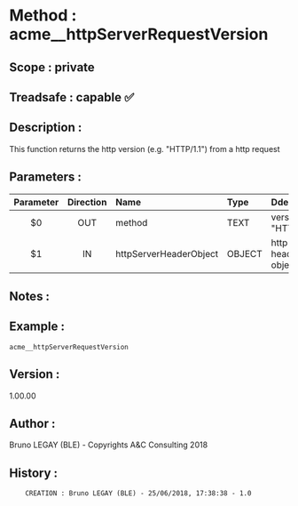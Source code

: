 ﻿# **Method :** acme__httpServerRequestVersion## **Scope :** private## **Treadsafe :** capable ✅ ## **Description :** This function returns the http version (e.g. "HTTP/1.1") from a http request## **Parameters :** | Parameter | Direction | Name | Type | Ddescription | |:----:|:----:|:----|:----|:----| | $0 | OUT | method | TEXT | version  (e.g. "HTTP/1.1") | | $1 | IN | httpServerHeaderObject | OBJECT | http server header object | ## **Notes :** ## **Example :** ```acme__httpServerRequestVersion```## **Version :** 1.00.00## **Author :** Bruno LEGAY (BLE) - Copyrights A&C Consulting 2018## **History :**          CREATION : Bruno LEGAY (BLE) - 25/06/2018, 17:38:38 - 1.0